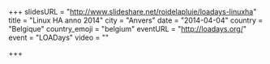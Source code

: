 +++
slidesURL = "http://www.slideshare.net/roidelapluie/loadays-linuxha"
title = "Linux HA anno 2014"
city = "Anvers"
date = "2014-04-04"
country = "Belgique"
country_emoji = "belgium"
eventURL = "http://loadays.org/"
event = "LOADays"
video = ""

+++

